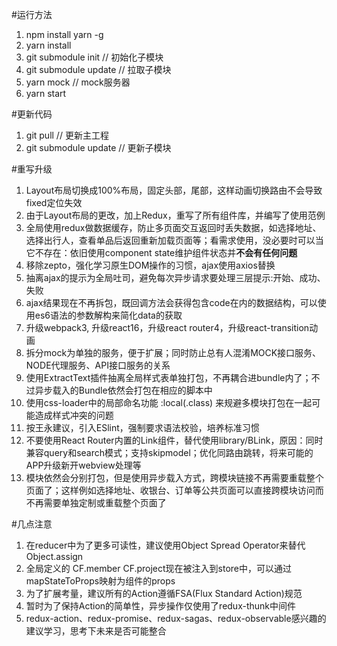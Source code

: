 #运行方法
1. npm install yarn -g
2. yarn install
3. git submodule init // 初始化子模块
4. git submodule update // 拉取子模块
5. yarn mock // mock服务器
6. yarn start

#更新代码
1. git pull // 更新主工程
2. git submodule update // 更新子模块

#重写升级
1. Layout布局切换成100%布局，固定头部，尾部，这样动画切换路由不会导致fixed定位失效
2. 由于Layout布局的更改，加上Redux，重写了所有组件库，并编写了使用范例
3. 全局使用redux做数据缓存，防止多页面交互返回时丢失数据，如选择地址、选择出行人，查看单品后返回重新加载页面等；看需求使用，没必要时可以当它不存在：依旧使用component state维护组件状态并**不会有任何问题**
4. 移除zepto，强化学习原生DOM操作的习惯，ajax使用axios替换
5. 抽离ajax的提示为全局吐司，避免每次异步请求要处理三层提示:开始、成功、失败
6. ajax结果现在不再拆包，既回调方法会获得包含code在内的数据结构，可以使用es6语法的参数解构来简化data的获取
7. 升级webpack3, 升级react16，升级react router4，升级react-transition动画
8. 拆分mock为单独的服务，便于扩展；同时防止总有人混淆MOCK接口服务、NODE代理服务、API接口服务的关系
9. 使用ExtractText插件抽离全局样式表单独打包，不再耦合进bundle内了；不过异步载入的Bundle依然会打包在相应的脚本中
10. 使用css-loader中的局部命名功能 :local(.class) 来规避多模块打包在一起可能造成样式冲突的问题
11. 按王永建议，引入ESlint，强制要求语法校验，培养标准习惯
12. 不要使用React Router内置的Link组件，替代使用library/BLink，原因：同时兼容query和search模式；支持skipmodel；优化同路由跳转，将来可能的APP升级新开webview处理等
13. 模块依然会分别打包，但是使用异步载入方式，跨模块链接不再需要重载整个页面了；这样例如选择地址、收银台、订单等公共页面可以直接跨模块访问而不再需要单独定制或重载整个页面了

#几点注意
1. 在reducer中为了更多可读性，建议使用Object Spread Operator来替代Object.assign
2. 全局定义的 CF.member CF.project现在被注入到store中，可以通过mapStateToProps映射为组件的props
3. 为了扩展考量，建议所有的Action遵循FSA(Flux Standard Action)规范
4. 暂时为了保持Action的简单性，异步操作仅使用了redux-thunk中间件
5. redux-action、redux-promise、redux-sagas、redux-observable感兴趣的建议学习，思考下未来是否可能整合
